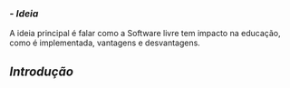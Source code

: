 ### *- Ideia*
A ideia principal é falar como a Software livre tem impacto na educação, como é implementada, vantagens e desvantagens.

## *Introdução*
